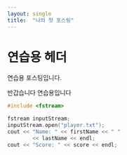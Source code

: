 ```yaml
---
layout: single
title:  "나의 첫 포스팅"
---
```


# 연습용 헤더

연습용 포스팅입니다.

반갑습니다 연습용입니다

```c++
#include <fstream>

fstream inputStream; 	
inputStream.open("player.txt");
cout << "Name: " << firstName << " "
 		<< lastName << endl;
cout << "Score: " << score << endl;

```
